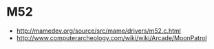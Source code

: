# M52

* http://mamedev.org/source/src/mame/drivers/m52.c.html
* http://www.computerarcheology.com/wiki/wiki/Arcade/MoonPatrol
